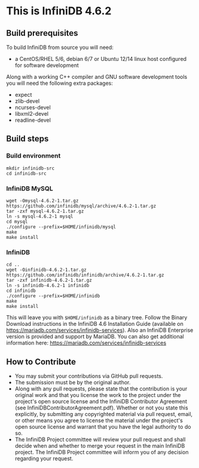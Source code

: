 # This is InfiniDB 4.6.2

## Build prerequisites
To build InfiniDB from source you will need:

  * a CentOS/RHEL 5/6, debian 6/7 or Ubuntu 12/14 linux host configured for software development

Along with a working C++ compiler and GNU software development tools you will need the following extra packages:

  * expect
  * zlib-devel
  * ncurses-devel
  * libxml2-devel
  * readline-devel

## Build steps

### Build environment

    mkdir infinidb-src
    cd infinidb-src

### InfiniDB MySQL

    wget -Omysql-4.6.2-1.tar.gz https://github.com/infinidb/mysql/archive/4.6.2-1.tar.gz
    tar -zxf mysql-4.6.2-1.tar.gz
    ln -s mysql-4.6.2-1 mysql
    cd mysql
    ./configure --prefix=$HOME/infinidb/mysql
    make
    make install
    
### InfiniDB

    cd ..
    wget -Oinfinidb-4.6.2-1.tar.gz https://github.com/infinidb/infinidb/archive/4.6.2-1.tar.gz
    tar -zxf infinidb-4.6.2-1.tar.gz
    ln -s infinidb-4.6.2-1 infinidb
    cd infinidb
    ./configure --prefix=$HOME/infinidb
    make
    make install
    
This will leave you with `$HOME/infinidb` as a binary tree. Follow the Binary Download
instructions in the InfiniDB 4.6 Installation Guide 
(available on https://mariadb.com/services/infinidb-services).
Also an InfiniDB Enterprise version is provided and support by MariaDB. You can also 
get additional information here: https://mariadb.com/services/infinidb-services

## How to Contribute
  * You may submit your contributions via GitHub pull requests.
  * The submission must be by the original author.
  * Along with any pull requests, please state that the contribution is your original work
and that you license the work to the project under the project's open source license
and the InfiniDB Contributor Agreement
(see InfiniDBContributorAgreement.pdf). Whether or not you state this explicitly,
by submitting any copyrighted material via pull request, email, or other means you agree to
license the material under the project's open source license and warrant that you have the
legal authority to do so.
  * The InfiniDB Project committee will review your pull request and shall decide when and
whether to merge your request in the main InfiniDB project. The InfiniDB Project
committee will inform you of any decision regarding your request.

